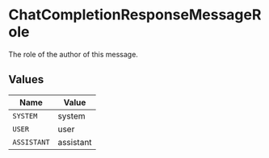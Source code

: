 # ChatCompletionResponseMessageRole

The role of the author of this message.


## Values

| Name        | Value       |
| ----------- | ----------- |
| `SYSTEM`    | system      |
| `USER`      | user        |
| `ASSISTANT` | assistant   |
